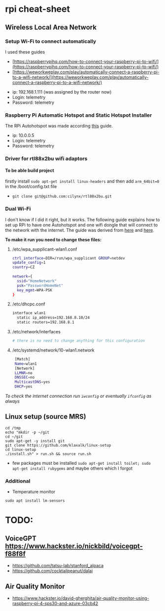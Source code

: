 # rpi cheat-sheet

## Wireless Local Area Network

### Setup Wi-Fi to connect automatically
I used these guides 
- [https://raspberrypihq.com/how-to-connect-your-raspberry-pi-to-wifi/](https://raspberrypihq.com/how-to-connect-your-raspberry-pi-to-wifi/)
- [https://weworkweplay.com/play/automatically-connect-a-raspberry-pi-to-a-wifi-network/](https://weworkweplay.com/play/automatically-connect-a-raspberry-pi-to-a-wifi-network/)

+ ip: 192.168.1.111 (was assigned by the router now)
+ Login: telemetry
+ Password: telemetry

### Raspberry Pi Automatic Hotspot and Static Hotspot Installer
The RPi Autohotspot was made according [this](https://www.raspberryconnect.com/projects/65-raspberrypi-hotspot-accesspoints/183-raspberry-pi-automatic-hotspot-and-static-hotspot-installer) guide.

+ ip: 10.0.0.5
+ Login: telemetry
+ Password: telemetry

### Driver for rtl88x2bu wifi adaptors
#### To be able build project
firstly install ``` sudo apt-get install linux-headers ```
and then add `arm_64bit=0` in the /boot/config.txt file 
- ``` git clone git@github.com:cilynx/rtl88x2bu.git ```

### Dual Wi-Fi
I don't know if I did it right, but it works. 
The following guide explains how to set up RPi to have one Autohotspot and one wifi dongle that will connect to the network with the internet.
The guide was derived from [here](https://raspberrypi.stackexchange.com/questions/98753/2-wifi-nics-that-each-only-connect-to-one-different-from-each-other-network/98768#98768) and [here](https://raspberrypi.stackexchange.com/questions/37920/how-do-i-set-up-networking-wifi-static-ip-address-on-raspbian-raspberry-pi-os/37921#37921).

**To make it run you need to change these files:**

1. /etc/wpa_supplicant-wlan1.conf
   ```bash
   ctrl_interface=DIR=/run/wpa_supplicant GROUP=netdev
   update_config=1
   country=CZ
    
   network={
     ssid="HomeNetwork"
     psk="PasswordHomeNet"
     key_mgmt=WPA-PSK
   }
   ```
2. /etc/dhcpc.conf
   ```bash
   interface wlan1
     static ip_address=192.168.8.10/24
     static routers=192.168.8.1
   ```
3. /etc/network/interfaces
   ```bash
   # there is no need to change anything for this configuration
   ```
4. /etc/systemd/network/10-wlan1.network
   ```bash
    [Match]
    Name=wlan1
    [Network]
    LLMNR=no
    DNSSEC=no
    MulticastDNS=yes
    DHCP=yes
   ```


*To check the internet connection run `iwconfig` or eventually `ifconfig` as always*


## Linux setup (source MRS)
```
cd /tmp
echo "mkdir -p ~/git
cd ~/git
sudo apt-get -y install git
git clone https://github.com/klaxalk/linux-setup
cd linux-setup
./install.sh" > run.sh && source run.sh
```
- few packages must be installed 
  ``` sudo apt-get install toilet; sudo apt-get install rubygems ``` and maybe others which I forgot

### Additional 
- Temperature monitor 
``` 
sudo apt install lm-sensors
```
# TODO:
## VoiceGPT https://www.hackster.io/nickbild/voicegpt-f88f8f
- https://github.com/tatsu-lab/stanford_alpaca
- https://github.com/cocktailpeanut/dalai

## Air Quality Monitor
- https://www.hackster.io/david-gherghita/air-quality-monitor-using-raspberry-pi-4-sps30-and-azure-03cb42
